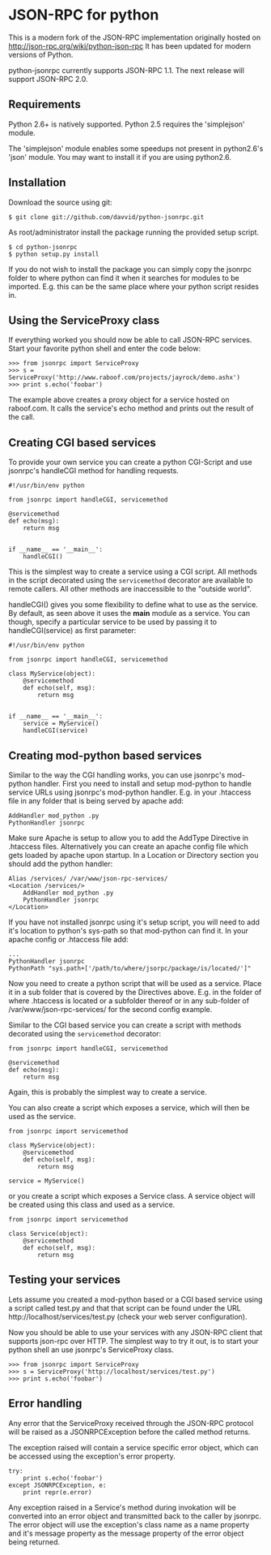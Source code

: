 JSON-RPC for python
===================
This is a modern fork of the JSON-RPC implementation originally
hosted on http://json-rpc.org/wiki/python-json-rpc
It has been updated for modern versions of Python.

python-jsonrpc currently supports JSON-RPC 1.1.
The next release will support JSON-RPC 2.0.

Requirements
------------
Python 2.6+ is natively supported.
Python 2.5 requires the 'simplejson' module.

The 'simplejson' module enables some speedups not present
in python2.6's 'json' module.  You may want to install it
if you are using python2.6.

Installation
------------
Download the source using git:

    $ git clone git://github.com/davvid/python-jsonrpc.git

As root/administrator install the package running the provided setup script.

    $ cd python-jsonrpc
    $ python setup.py install

If you do not wish to install the package you can simply copy the
jsonrpc folder to where python can find it when it searches for
modules to be imported. E.g. this can be the same place where your
python script resides in.

Using the ServiceProxy class
----------------------------
If everything worked you should now be able to call JSON-RPC services.
Start your favorite python shell and enter the code below:

    >>> from jsonrpc import ServiceProxy
    >>> s = ServiceProxy('http://www.raboof.com/projects/jayrock/demo.ashx')
    >>> print s.echo('foobar')

The example above creates a proxy object for a service hosted on raboof.com.
It calls the service's echo method and prints out the result of the call.

Creating CGI based services
---------------------------
To provide your own service you can create a python CGI-Script and use
jsonrpc's handleCGI method for handling requests.

    #!/usr/bin/env python
    
    from jsonrpc import handleCGI, servicemethod
    
    @servicemethod
    def echo(msg):
        return msg
    
    
    if __name__ == '__main__':
        handleCGI()

This is the simplest way to create a service using a CGI script.
All methods in the script decorated using the `servicemethod` decorator
are available to remote callers.  All other methods are inaccessible
to the "outside world".

handleCGI() gives you some flexibility to define what to use as the service.
By default, as seen above it uses the __main__ module as a service.
You can though, specify a particular service to be used by passing it to
handleCGI(service) as first parameter:

    #!/usr/bin/env python
    
    from jsonrpc import handleCGI, servicemethod
    
    class MyService(object):
        @servicemethod
        def echo(self, msg):
            return msg
    
    
    if __name__ == '__main__':
        service = MyService()
        handleCGI(service)

Creating mod-python based services
----------------------------------
Similar to the way the CGI handling works, you can use jsonrpc's
mod-python handler. First you need to install and setup mod-python
to handle service URLs using jsonrpc's mod-python handler.
E.g. in your .htaccess file in any folder that is being served by apache add:

    AddHandler mod_python .py
    PythonHandler jsonrpc

Make sure Apache is setup to allow you to add the AddType Directive in
.htaccess files. Alternatively you can create an apache config file which
gets loaded by apache upon startup. In a Location or Directory section you
should add the python handler:

    Alias /services/ /var/www/json-rpc-services/
    <Location /services/>
        AddHandler mod_python .py
        PythonHandler jsonrpc
    </Location>

If you have not installed jsonrpc using it's setup script, you will need to
add it's location to python's sys-path so that mod-python can find it.
In your apache config or .htaccess file add:

    ...
    PythonHandler jsonrpc
    PythonPath "sys.path+['/path/to/where/jsorpc/package/is/located/']"

Now you need to create a python script that will be used as a service.
Place it in a sub folder that is covered by the Directives above.
E.g. in the folder of where .htaccess is located or a subfolder thereof or in
any sub-folder of /var/www/json-rpc-services/ for the second config example.

Similar to the CGI based service you can create a script with methods
decorated using the `servicemethod` decorator:

    from jsonrpc import handleCGI, servicemethod
    
    @servicemethod
    def echo(msg):
        return msg

Again, this is probably the simplest way to create a service.

You can also create a script which exposes a service, which will then be
used as the service.

    from jsonrpc import servicemethod
    
    class MyService(object):
        @servicemethod
        def echo(self, msg):
            return msg
    
    service = MyService()

or you create a script which exposes a Service class. A service object
will be created using this class and used as a service.

    from jsonrpc import servicemethod
    
    class Service(object):
        @servicemethod
        def echo(self, msg):
            return msg

Testing your services
---------------------
Lets assume you created a mod-python based or a CGI based service using a
script called test.py and that that script can be found under the URL
http://localhost/services/test.py (check your web server configuration).

Now you should be able to use your services with any JSON-RPC client
that supports json-rpc over HTTP. The simplest way to try it out, is to
start your python shell an use jsonrpc's ServiceProxy class.

    >>> from jsonrpc import ServiceProxy
    >>> s = ServiceProxy('http://localhost/services/test.py')
    >>> print s.echo('foobar')

Error handling
--------------
Any error that the ServiceProxy received through the JSON-RPC protocol
will be raised as a JSONRPCException before the called method returns.

The exception raised will contain a service specific error object,
which can be accessed using the exception's error property.

    try:
        print s.echo('foobar')
    except JSONRPCException, e:
        print repr(e.error)

Any exception raised in a Service's method during invokation will be
converted into an error object and transmitted back to the caller by jsonrpc. The error object will use the exception's class name as a name property and it's message property as the message property of the error object being returned.
